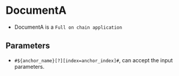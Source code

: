 # DocumentA

- DocumentA is a `Full on chain application`

## Parameters

- `#${anchor_name}[?][index=anchor_index]#`, can accept the input parameters.
